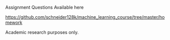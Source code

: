 Assignment Questions Available here

https://github.com/schneider128k/machine_learning_course/tree/master/homework

Academic research purposes only.
